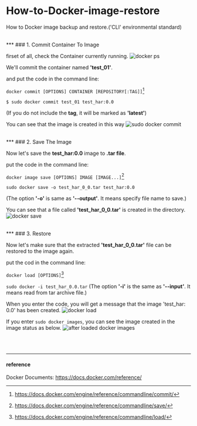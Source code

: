 # How-to-Docker-image-restore
How to Docker image backup and restore.('CLI' environmental standard)

<br>
***
### 1. Commit Container To Image

firset of all, check the Container currently running.
![docker ps](https://user-images.githubusercontent.com/51101183/58443540-6b95c680-812d-11e9-9ed5-f6ce3e1ebe1c.PNG)

We'll commit the container named __'test_01'__.

and put the code in the command line:


```docker commit [OPTIONS] CONTAINER [REPOSITORY[:TAG]]```[^1]

```
$ sudo docker commit test_01 test_har:0.0
```
(If you do not include the __tag__, it will be marked as __'latest'__)


You can see that the image is created in this way
![sudo docker commit](https://user-images.githubusercontent.com/51101183/58444244-45265a00-8132-11e9-9f0e-8686b8622b6c.PNG)

<br>
***
### 2. Save The Image

Now let's save the __test_har:0.0__ image to __.tar file__.

put the code in the command line:

```docker image save [OPTIONS] IMAGE [IMAGE...]```[^2]

```
sudo docker save -o test_har_0_0.tar test_har:0.0
```
(The option __'-o'__ is same as __'--output'__. It means specify file name to save.)

You can see that a file called __'test_har_0_0.tar'__ is created in the directory.
![docker save](https://user-images.githubusercontent.com/51101183/58445600-35117900-8138-11e9-8ff7-afd4d3e2473d.PNG)


<br>
***
### 3. Restore

Now let's make sure that the extracted __'test_har_0_0.tar'__ file can be restored to the image again.

put the cod in the command line:

```docker load [OPTIONS]```[^3]

```sudo docker -i test_har_0.0.tar```
(The option __'-i'__ is the same as __'--input'__. It means read from tar archive file.) 

When you enter the code, you will get a message that the image 'test_har: 0.0' has been created.
![docker load](https://user-images.githubusercontent.com/51101183/58445183-a4866900-8136-11e9-85eb-b4c719cfecd5.PNG)

If you enter ```sudo docker images```, 
you can see the image created in the image status as below.
![after loaded docker images](https://user-images.githubusercontent.com/51101183/58445404-7e14fd80-8137-11e9-961b-b309c71fac26.PNG)

<br><br>
***
#### reference
Docker Documents: <https://docs.docker.com/reference/>

[^1]: <https://docs.docker.com/engine/reference/commandline/commit/>
[^2]: <https://docs.docker.com/engine/reference/commandline/save/>
[^3]: <https://docs.docker.com/engine/reference/commandline/load/>



